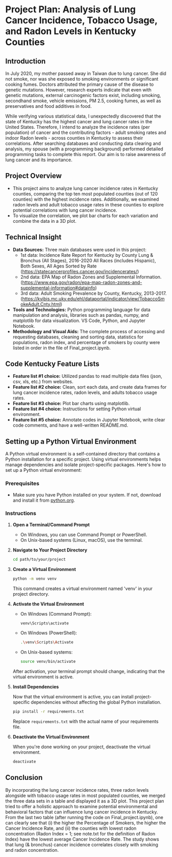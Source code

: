 # Project Plan: Analysis of Lung Cancer Incidence, Tobacco Usage, and Radon Levels in Kentucky Counties

## Introduction
In July 2020, my mother passed away in Taiwan due to lung cancer. She did not smoke, nor was she exposed to smoking environments or significant cooking fumes. Doctors attributed the primary cause of the disease to genetic mutations. However, research experts indicate that even with genetic mutations, external carcinogenic factors exist, including smoking, secondhand smoke, vehicle emissions, PM 2.5, cooking fumes, as well as preservatives and food additives in food.

While verifying various statistical data, I unexpectedly discovered that the state of Kentucky has the highest cancer and lung cancer rates in the United States. Therefore, I intend to analyze the incidence rates (per population) of cancer and the contributing factors - adult smoking rates and indoor Radon levels - across counties in Kentucky to assess their correlations. After searching databases and conducting data clearing and analysis, my spouse (with a programming background) performed detailed programming tasks to complete this report. Our aim is to raise awareness of lung cancer and its importance.

## Project Overview
- This project aims to analyze lung cancer incidence rates in Kentucky counties, comparing the top ten most populated counties (out of 120 counties) with the highest incidence rates. Additionally, we examined radon levels and adult tobacco usage rates in these counties to explore potential correlations with lung cancer incidence.
- To visualize the correlation, we plot bar charts for each variation and combine the data in a 3D plot.

## Technical Insight
- **Data Sources:** Three main databases were used in this project:
  - 1st data: Incidence Rate Report for Kentucky by County Lung & Bronchus (All Stages), 2016-2020 All Races (includes Hispanic), Both Sexes, All Ages Sorted by Rate 
    (https://statecancerprofiles.cancer.gov/incidencerates/)
  - 2nd data: EPA Map of Radon Zones and Supplemental Information.(https://www.epa.gov/radon/epa-map-radon-zones-and-supplemental-information#datainfo) 
  - 3rd data: Adult Smoking Prevalence by County, Kentucky, 2013-2017.(https://kyibis.mc.uky.edu/ehl/dataportal/indicator/view/TobaccoSmokeAdult.Cnty.html)
- **Tools and Technologies:** Python programming language for data manipulation and analysis, libraries such as pandas, numpy, and matplotlib for data visualization. VS Code, Python, and Jupyter Notebook.
- **Methodology and Visual Aids:** The complete process of accessing and requesting databases, cleaning and sorting data, statistics for populations, radon index, and percentage of smokers by county were listed in order in the file of Final_project.ipynb.

## Code Kentucky Feature Lists
- **Feature list #1 choice:** Utilized pandas to read multiple data files (json, csv, xls, etc.) from websites.
- **Feature list #2 choice:** Clean, sort each data, and create data frames for lung cancer incidence rates, radon levels, and adults tobacco usage rates.
- **Feature list #3 choice:** Plot bar charts using matplotlib.
- **Feature list #4 choice:** Instructions for setting Python virtual environment.
- **Feature list #5 choice:** Annotate codes in Jupyter Notebook, write clear code comments, and have a well-written README.md.

## Setting up a Python Virtual Environment
A Python virtual environment is a self-contained directory that contains a Python installation for a specific project. Using virtual environments helps manage dependencies and isolate project-specific packages. Here's how to set up a Python virtual environment:

### Prerequisites
- Make sure you have Python installed on your system. If not, download and install it from [python.org](https://www.python.org/).

### Instructions

1. **Open a Terminal/Command Prompt**

    - On Windows, you can use Command Prompt or PowerShell.
    - On Unix-based systems (Linux, macOS), use the terminal.

2. **Navigate to Your Project Directory**

    ```bash
    cd path/to/your/project
    ```

3. **Create a Virtual Environment**

    ```bash
    python -m venv venv
    ```

    This command creates a virtual environment named 'venv' in your project directory.

4. **Activate the Virtual Environment**

    - On Windows (Command Prompt):

        ```bash
        venv\Scripts\activate
        ```

    - On Windows (PowerShell):

        ```bash
        .\venv\Scripts\Activate
        ```

    - On Unix-based systems:

        ```bash
        source venv/bin/activate
        ```

    After activation, your terminal prompt should change, indicating that the virtual environment is active.

5. **Install Dependencies**

    Now that the virtual environment is active, you can install project-specific dependencies without affecting the global Python installation.

    ```bash
    pip install -r requirements.txt
    ```

    Replace `requirements.txt` with the actual name of your requirements file.

6. **Deactivate the Virtual Environment**

    When you're done working on your project, deactivate the virtual environment.

    ```bash
    deactivate
    ```

## Conclusion
By incorporating the lung cancer incidence rates, three radon levels alongside with tobacco usage rates in most populated counties, we merged the three data sets in a table and displayed it as a 3D plot. This project plan tried to offer a holistic approach to examine potential environmental and behavioral factors that can influence lung cancer incidence in Kentucky. From the last two table (after running the code on Final_project.ipynb), one can clearly see that (i) the higher the Percentage of Smokers, the higher the Cancer Incidence Rate, and (ii) the counties with lowest radon concentration (Radon Index = 1; see note.txt for the definition of Radon Index) have the lowest average Cancer Incidence Rate. The study shows that lung (& bronchus) cancer incidence correlates closely with smoking and radon concentration.

